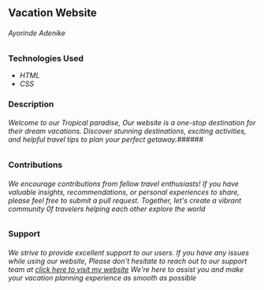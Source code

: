 ## Vacation Website ##
###### Ayorinde Adenike ######
### Technologies Used ###
* _HTML_
* _CSS_
### Description ###
###### _Welcome to our Tropical paradise, Our website is a one-stop destination for their dream vacations. Discover stunning destinations, exciting activities, and helpful travel tips to plan your perfect getaway._######
### Contributions ### 
###### _We encourage contributions from fellow travel enthusiasts! If you have valuable insights, recommendations, or personal experiences to share, please feel free to submit a pull request. Together, let's create a vibrant community 0f travelers helping each other explore the world_ ######
### Support ### 
###### _We strive to provide excellent support to our users. If you have any issues while using our website, Please don't hesitate to reach out to our support team at  [click here to visit my website](https://supportforum/) We're here to assist you and make your vacation planning experience as smooth as possible_